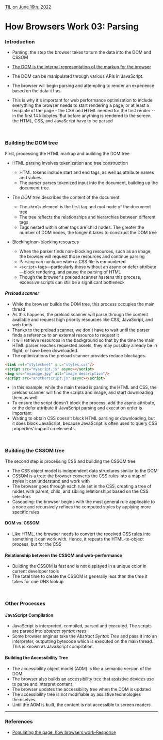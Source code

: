 [TIL on June 16th, 2022](../../TIL/2022/06/06-16-2022.md)
# **How Browsers Work 03: Parsing**

### Introduction
- Parsing: the step the browser takes to turn the data into the DOM and CSSOM

- [The DOM is the internal representation of the markup for the browser](./dom-06-15-2022.md)
- The DOM can be manipulated through various APIs in JavaScript.

- The browser will begin parsing and attempting to render an experience based on the data it has
- This is why it's important for web performance optimization to include everything the browser needs to start rendering a page, or at least a template of the page - the CSS and HTML needed for the first render -- in the first 14 kilobytes. But before anything is rendered to the screen, the HTML, CSS, and JavaScript have to be parsed

<br>

### Building the DOM tree

First, processing the HTML markup and building the DOM tree

- HTML parsing involves tokenization and tree construction
  * HTML tokens include start and end tags, as well as attribute names and values
  * The parser parses tokenized input into the document, building up the document tree

- *The DOM tree* describes the content of the document.
  * The `<html>` element is the first tag and root node of the document tree
  * The tree reflects the relationships and hierarchies between different tags
  * Tags nested within other tags are child nodes. The greater the number of DOM nodes, the longer it takes to construct the DOM tree

- Blocking/non-blocking resources
  * When the parser finds non-blocking resources, such as an image, the browser will request those resources and continue parsing
  * Parsing can continue when a CSS file is encountered
  * `<script>` tags—particularly those without an async or defer attribute—block rendering, and pause the parsing of HTML
  * Though the browser's preload scanner hastens this process, excessive scripts can still be a significant bottleneck

#### *Preload scanner*
- While the browser builds the DOM tree, this process occupies the main thread
- As this happens, the preload scanner will parse through the content available and request high priority resources like CSS, JavaScript, and web fonts
- Thanks to the preload scanner, we don't have to wait until the parser finds a reference to an external resource to request it
- It will retrieve resources in the background so that by the time the main HTML parser reaches requested assets, they may possibly already be in flight, or have been downloaded.
- The optimizations the preload scanner provides reduce blockages.

```html
<link rel="stylesheet" src="styles.css"/>
<script src="myscript.js" async></script>
<img src="myimage.jpg" alt="image description"/>
<script src="anotherscript.js" async></script>
```

- In this example, while the main thread is parsing the HTML and CSS, the preload scanner will find the scripts and image, and start downloading them as well
- To ensure the script doesn't block the process, add the async attribute, or the defer attribute if JavaScript parsing and execution order is important
- Waiting to obtain CSS doesn't block HTML parsing or downloading, but it does block JavaScript, because JavaScript is often used to query CSS properties' impact on elements

<br>

### Building the CSSOM tree
The second step is processing CSS and building the CSSOM tree
- The CSS object model is independent data structures similar to the DOM
- CSSOM is a tree: the browser converts the CSS rules into a map of styles it can understand and work with
- The browser goes through each rule set in the CSS, creating a tree of nodes with parent, child, and sibling relationships based on the CSS selectors
- Cascading: the browser begins with the most general rule applicable to a node and recursively refines the computed styles by applying more specific rules 

#### DOM vs. CSSOM
- Like HTML, the browser needs to convert the received CSS rules into something it can work with. Hence, it repeats the HTML-to-object process, but for the CSS

#### Relationship between the CSSOM and web-performance
- Building the CSSOM is fast and is not displayed in a unique color in current developer tools
- The total time to create the CSSOM is generally less than the time it takes for one DNS lookup

<br>

### Other Processes
#### JavaScript Compilation
- JavaScript is interpreted, compiled, parsed and executed. The scripts are parsed into *abstract syntax trees*
- Some browser engines take the *Abstract Syntax Tree* and pass it into an interpreter, outputting bytecode which is executed on the main thread. This is known as JavaScript compilation.

#### Building the Accessibility Tree
- The accessibility object model (AOM) is like a semantic version of the DOM
- The browser also builds an accessibility tree that assistive devices use to parse and interpret content
- The browser updates the accessibility tree when the DOM is updated
- The accessibility tree is not modifiable by assistive technologies themselves.
- Until the AOM is built, the content is not accessible to screen readers.

___

### References
- [Populating the page: how browsers work-Response](https://developer.mozilla.org/en-US/docs/Web/Performance/How_browsers_work#parsing)